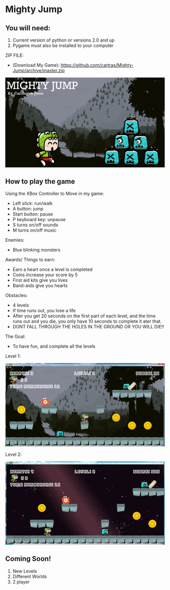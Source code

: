 # Mighty Jump

## You will need: 
1. Current version of python or versions 2.0 and up 
2. Pygame must also be installed to your computer

ZIP FILE:
- (Download My Game):
https://github.com/cartras/Mighty-Jump/archive/master.zip

![Mighty Jump Cover Art](platformercoverart.PNG)


## How to play the game

Using the XBox Controller to Move in my game:
- Left stick: run/walk
- A button: jump
- Start button: pause
- P keyboard key: unpause
- S turns on/off sounds
- M turns on/off music


Enemies:
- Blue blinking monsters


Awards/ Things to earn:
- Earn a heart once a level is completed
- Coins increase your score by 5
- First aid kits give you lives
- Band-aids give you hearts 


Obstacles:
- 4 levels
- If time runs out, you lose a life 
- After you get 20 seconds on the first part of each level, and the time runs out and you die, you only have 10 seconds to complete it ater that. 
- DONT FALL THROUGH THE HOLES IN THE GROUND OR YOU WILL DIE!!


The Goal:
- To have fun, and complete all the levels

Level 1:

![Mighty Jump Game Play Level 1](capture1.PNG)

Level 2:

![Mighty Jump Game Play Level 2](capture2.PNG)

## Coming Soon!

1. New Levels
2. Different Worlds
3. 2 player
